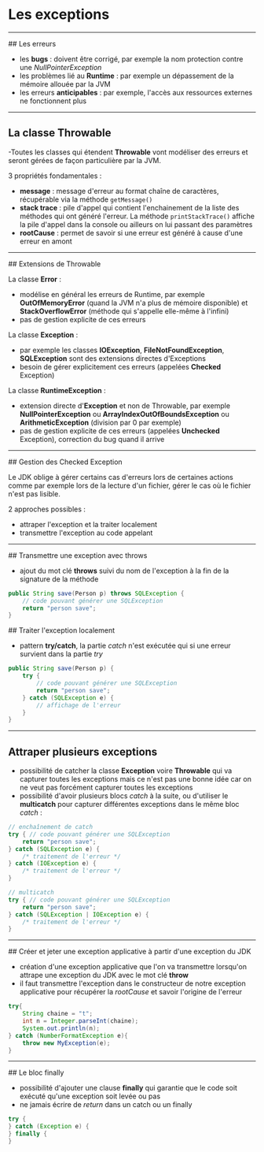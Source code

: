 # Les exceptions

----

## Les erreurs

- les **bugs** : doivent être corrigé, par exemple la nom protection contre une *NullPointerException*
- les problèmes lié au **Runtime** : par exemple un dépassement de la mémoire allouée par la JVM
- les erreurs **anticipables** : par exemple, l'accès aux ressources externes ne fonctionnent plus

----

## La classe Throwable

-Toutes les classes qui étendent **Throwable** vont modéliser des erreurs et seront gérées de façon particulière par la JVM.

3 propriétés fondamentales :
- **message** : message d'erreur au format chaîne de caractères, récupérable via la méthode `getMessage()`
- **stack trace** : pile d'appel qui contient l'enchainement de la liste des méthodes qui ont généré l'erreur. La méthode `printStackTrace()` affiche la pile d'appel dans la console ou ailleurs on lui passant des paramètres
- **rootCause** : permet de savoir si une erreur est généré à cause d'une erreur en amont

----

## Extensions de Throwable

La classe **Error** :
- modélise en général les erreurs de Runtime, par exemple **OutOfMemoryError** (quand la JVM n'a plus de mémoire disponible) et **StackOverflowError** (méthode qui s'appelle elle-même à l'infini)
- pas de gestion explicite de ces erreurs

La classe **Exception** :
- par exemple les classes **IOException**, **FileNotFoundException**, **SQLException** sont des extensions directes d'Exceptions
- besoin de gérer explicitement ces erreurs (appelées **Checked** Exception)

La classe **RuntimeException** :
- extension directe d'**Exception** et non de Throwable, par exemple **NullPointerException** ou **ArrayIndexOutOfBoundsException** ou **ArithmeticException** (division par 0 par exemple)
- pas de gestion explicite de ces erreurs (appelées **Unchecked** Exception), correction du bug quand il arrive

----

## Gestion des Checked Exception

Le JDK oblige à gérer certains cas d'erreurs lors de certaines actions comme par exemple lors de la lecture d'un fichier, gérer le cas où le fichier n'est pas lisible.

2 approches possibles :
- attraper l'exception et la traiter localement
- transmettre l'exception au code appelant

----

## Transmettre une exception avec throws

- ajout du mot clé **throws** suivi du nom de l'exception à la fin de la signature de la méthode

```java
public String save(Person p) throws SQLException {
    // code pouvant générer une SQLException
    return "person save";
}
```

## Traiter l'exception localement

- pattern **try/catch**, la partie *catch* n'est exécutée qui si une erreur survient dans la partie *try*

```java
public String save(Person p) {
    try {
        // code pouvant générer une SQLException	
        return "person save";
    } catch (SQLException e) {
        // affichage de l'erreur
    }
}
```

----

## Attraper plusieurs exceptions

- possibilité de catcher la classe **Exception** voire **Throwable** qui va capturer toutes les exceptions mais ce n'est pas une bonne idée car on ne veut pas forcément capturer toutes les exceptions
- possibilité d'avoir plusieurs blocs *catch* à la suite, ou d'utiliser le **multicatch** pour capturer différentes exceptions dans le même bloc *catch* :

```java
// enchaînement de catch
try { // code pouvant générer une SQLException
    return "person save";
} catch (SQLException e) {
    /* traitement de l'erreur */
} catch (IOException e) {
    /* traitement de l'erreur */
}

// multicatch
try { // code pouvant générer une SQLException
    return "person save";
} catch (SQLException | IOException e) {
    /* traitement de l'erreur */
}
```

----

## Créer et jeter une exception applicative à partir d'une exception du JDK

- création d'une exception applicative que l'on va transmettre lorsqu'on attrape une exception du JDK avec le mot clé **throw**
- il faut transmettre l'exception dans le constructeur de notre exception applicative pour récupérer la *rootCause* et savoir l'origine de l'erreur

```java
try{
    String chaine = "t";
    int n = Integer.parseInt(chaine);
    System.out.println(n);
} catch (NumberFormatException e){
    throw new MyException(e);
}
```

----

## Le bloc finally

- possibilité d'ajouter une clause **finally** qui garantie que le code soit exécuté qu'une exception soit levée ou pas
- ne jamais écrire de *return* dans un catch ou un finally

```java
try {
} catch (Exception e) {
} finally {
}
```